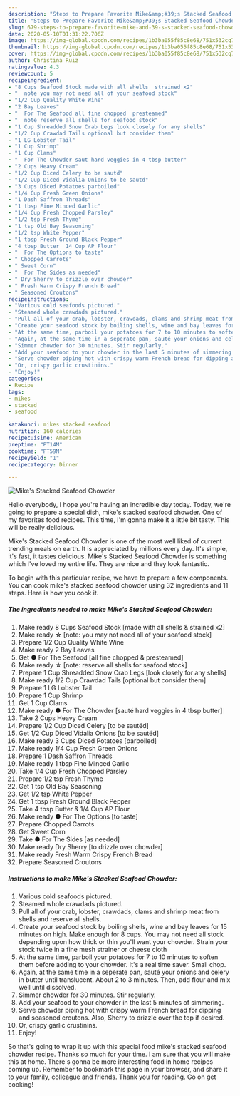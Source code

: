 ```yaml
---
description: "Steps to Prepare Favorite Mike&amp;#39;s Stacked Seafood Chowder"
title: "Steps to Prepare Favorite Mike&amp;#39;s Stacked Seafood Chowder"
slug: 679-steps-to-prepare-favorite-mike-and-39-s-stacked-seafood-chowder
date: 2020-05-10T01:31:22.706Z
image: https://img-global.cpcdn.com/recipes/1b3ba055f85c8e68/751x532cq70/mikes-stacked-seafood-chowder-recipe-main-photo.jpg
thumbnail: https://img-global.cpcdn.com/recipes/1b3ba055f85c8e68/751x532cq70/mikes-stacked-seafood-chowder-recipe-main-photo.jpg
cover: https://img-global.cpcdn.com/recipes/1b3ba055f85c8e68/751x532cq70/mikes-stacked-seafood-chowder-recipe-main-photo.jpg
author: Christina Ruiz
ratingvalue: 4.3
reviewcount: 5
recipeingredient:
- "8 Cups Seafood Stock made with all shells  strained x2"
- "  note you may not need all of your seafood stock"
- "1/2 Cup Quality White Wine"
- "2 Bay Leaves"
- "  For The Seafood all fine chopped  presteamed"
- "  note reserve all shells for seafood stock"
- "1 Cup Shreadded Snow Crab Legs look closely for any shells"
- "1/2 Cup Crawdad Tails optional but consider them"
- "1 LG Lobster Tail"
- "1 Cup Shrimp"
- "1 Cup Clams"
- "  For The Chowder saut hard veggies in 4 tbsp butter"
- "2 Cups Heavy Cream"
- "1/2 Cup Diced Celery to be sautd"
- "1/2 Cup Diced Vidalia Onions to be sautd"
- "3 Cups Diced Potatoes parboiled"
- "1/4 Cup Fresh Green Onions"
- "1 Dash Saffron Threads"
- "1 tbsp Fine Minced Garlic"
- "1/4 Cup Fresh Chopped Parsley"
- "1/2 tsp Fresh Thyme"
- "1 tsp Old Bay Seasoning"
- "1/2 tsp White Pepper"
- "1 tbsp Fresh Ground Black Pepper"
- "4 tbsp Butter  14 Cup AP Flour"
- "  For The Options to taste"
- " Chopped Carrots"
- " Sweet Corn"
- "  For The Sides as needed"
- " Dry Sherry to drizzle over chowder"
- " Fresh Warm Crispy French Bread"
- " Seasoned Croutons"
recipeinstructions:
- "Various cold seafoods pictured."
- "Steamed whole crawdads pictured."
- "Pull all of your crab, lobster, crawdads, clams and shrimp meat from shells and reserve all shells."
- "Create your seafood stock by boiling shells, wine and bay leaves for 15 minutes on high. Make enough for 8 cups. You may not need all stock depending upon how thick or thin you&#39;ll want your chowder. Strain your stock twice in a fine mesh strainer or cheese cloth"
- "At the same time, parboil your potatoes for 7 to 10 minutes to soften them before adding to your chowder. It&#39;s a real time saver. Small chop."
- "Again, at the same time in a seperate pan, sauté your onions and celery in butter until translucent. About 2 to 3 minutes. Then, add flour and mix well until dissolved."
- "Simmer chowder for 30 minutes. Stir regularly."
- "Add your seafood to your chowder in the last 5 minutes of simmering."
- "Serve chowder piping hot with crispy warm French bread for dipping and seasoned croutons. Also, Sherry to drizzle over the top if desired."
- "Or, crispy garlic crustinins."
- "Enjoy!"
categories:
- Recipe
tags:
- mikes
- stacked
- seafood

katakunci: mikes stacked seafood 
nutrition: 160 calories
recipecuisine: American
preptime: "PT14M"
cooktime: "PT59M"
recipeyield: "1"
recipecategory: Dinner

---
```



![Mike&#39;s Stacked Seafood Chowder](https://img-global.cpcdn.com/recipes/1b3ba055f85c8e68/751x532cq70/mikes-stacked-seafood-chowder-recipe-main-photo.jpg)

Hello everybody, I hope you're having an incredible day today. Today, we're going to prepare a special dish, mike&#39;s stacked seafood chowder. One of my favorites food recipes. This time, I'm gonna make it a little bit tasty. This will be really delicious.

Mike&#39;s Stacked Seafood Chowder is one of the most well liked of current trending meals on earth. It is appreciated by millions every day. It's simple, it's fast, it tastes delicious. Mike&#39;s Stacked Seafood Chowder is something which I've loved my entire life. They are nice and they look fantastic.




To begin with this particular recipe, we have to prepare a few components. You can cook mike&#39;s stacked seafood chowder using 32 ingredients and 11 steps. Here is how you cook it.

<!--inarticleads1-->

##### The ingredients needed to make Mike&#39;s Stacked Seafood Chowder:

1. Make ready 8 Cups Seafood Stock [made with all shells &amp; strained x2]
1. Make ready  ☆ [note: you may not need all of your seafood stock]
1. Prepare 1/2 Cup Quality White Wine
1. Make ready 2 Bay Leaves
1. Get  ● For The Seafood [all fine chopped &amp; presteamed]
1. Make ready  ☆ [note: reserve all shells for seafood stock]
1. Prepare 1 Cup Shreadded Snow Crab Legs [look closely for any shells]
1. Make ready 1/2 Cup Crawdad Tails [optional but consider them]
1. Prepare 1 LG Lobster Tail
1. Prepare 1 Cup Shrimp
1. Get 1 Cup Clams
1. Make ready  ● For The Chowder [sauté hard veggies in 4 tbsp butter]
1. Take 2 Cups Heavy Cream
1. Prepare 1/2 Cup Diced Celery [to be sautéd]
1. Get 1/2 Cup Diced Vidalia Onions [to be sautéd]
1. Make ready 3 Cups Diced Potatoes [parboiled]
1. Make ready 1/4 Cup Fresh Green Onions
1. Prepare 1 Dash Saffron Threads
1. Make ready 1 tbsp Fine Minced Garlic
1. Take 1/4 Cup Fresh Chopped Parsley
1. Prepare 1/2 tsp Fresh Thyme
1. Get 1 tsp Old Bay Seasoning
1. Get 1/2 tsp White Pepper
1. Get 1 tbsp Fresh Ground Black Pepper
1. Take 4 tbsp Butter &amp; 1/4 Cup AP Flour
1. Make ready  ● For The Options [to taste]
1. Prepare  Chopped Carrots
1. Get  Sweet Corn
1. Take  ● For The Sides [as needed]
1. Make ready  Dry Sherry [to drizzle over chowder]
1. Make ready  Fresh Warm Crispy French Bread
1. Prepare  Seasoned Croutons




<!--inarticleads2-->

##### Instructions to make Mike&#39;s Stacked Seafood Chowder:

1. Various cold seafoods pictured.
1. Steamed whole crawdads pictured.
1. Pull all of your crab, lobster, crawdads, clams and shrimp meat from shells and reserve all shells.
1. Create your seafood stock by boiling shells, wine and bay leaves for 15 minutes on high. Make enough for 8 cups. You may not need all stock depending upon how thick or thin you&#39;ll want your chowder. Strain your stock twice in a fine mesh strainer or cheese cloth
1. At the same time, parboil your potatoes for 7 to 10 minutes to soften them before adding to your chowder. It&#39;s a real time saver. Small chop.
1. Again, at the same time in a seperate pan, sauté your onions and celery in butter until translucent. About 2 to 3 minutes. Then, add flour and mix well until dissolved.
1. Simmer chowder for 30 minutes. Stir regularly.
1. Add your seafood to your chowder in the last 5 minutes of simmering.
1. Serve chowder piping hot with crispy warm French bread for dipping and seasoned croutons. Also, Sherry to drizzle over the top if desired.
1. Or, crispy garlic crustinins.
1. Enjoy!




So that's going to wrap it up with this special food mike&#39;s stacked seafood chowder recipe. Thanks so much for your time. I am sure that you will make this at home. There's gonna be more interesting food in home recipes coming up. Remember to bookmark this page in your browser, and share it to your family, colleague and friends. Thank you for reading. Go on get cooking!
